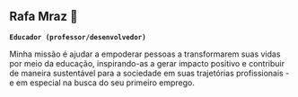 ## Rafa Mraz 👋

**`Educador (professor/desenvolvedor)`**

Minha missão é ajudar a empoderar pessoas a transformarem suas vidas por meio da educação, inspirando-as a gerar impacto positivo e contribuir de maneira sustentável para a sociedade em suas trajetórias profissionais - e em especial na busca do seu primeiro emprego.

<!--
**rafaelmoraespereira/rafaelmoraespereira** is a ✨ _special_ ✨ repository because its `README.md` (this file) appears on your GitHub profile.

Here are some ideas to get you started:

- 🔭 I’m currently working on ...
- 🌱 I’m currently learning ...
- 👯 I’m looking to collaborate on ...
- 🤔 I’m looking for help with ...
- 💬 Ask me about ...
- 📫 How to reach me: ...
- 😄 Pronouns: ...
- ⚡ Fun fact: ...

https://youtu.be/9A8sQZDRn5o?si=_xvy2UcHrCVgo-3_
-->
